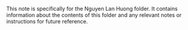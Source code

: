 This note is specifically for the Nguyen Lan Huong folder. It contains information about the contents of this folder and any relevant notes or instructions for future reference.